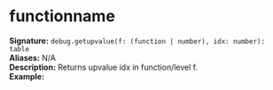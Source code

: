 # functionname
**Signature:** `debug.getupvalue(f: (function | number), idx: number): table` <br>
**Aliases:** N/A <br>
**Description:** Returns upvalue idx in function/level f. <br>
**Example:**
```lua
```
